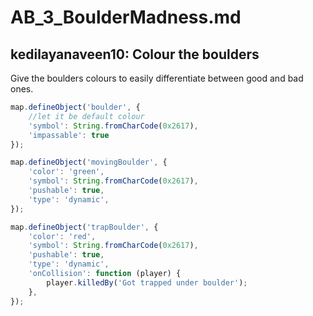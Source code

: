 # AB_3_BoulderMadness.md
## kedilayanaveen10: Colour the boulders
Give the boulders colours to easily differentiate between good and bad ones.

```javascript
map.defineObject('boulder', {
	//let it be default colour
	'symbol': String.fromCharCode(0x2617),
	'impassable': true
});

map.defineObject('movingBoulder', {
	'color': 'green',               		 
	'symbol': String.fromCharCode(0x2617),
	'pushable': true,
	'type': 'dynamic',
});	

map.defineObject('trapBoulder', {
	'color': 'red',               		 
	'symbol': String.fromCharCode(0x2617),
	'pushable': true,
	'type': 'dynamic',
	'onCollision': function (player) {
		player.killedBy('Got trapped under boulder');
	},
});	
```
